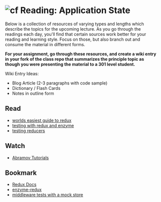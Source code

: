 ![cf](http://i.imgur.com/7v5ASc8.png) Reading: Application State
================================================================

Below is a collection of resources of varying types and lengths which describe the topics for the upcoming lecture.  As you go through the readings each day, you'll find that certain sources work better for your reading and learning style. Focus on those, but also branch out and consume the material in different forms.

**For your assignment, go through these resources, and create a wiki entry in your fork of the class repo that summarizes the principle topic as though you were presenting the material to a 301 level student.**

Wiki Entry Ideas:
* Blog Article (2-3 paragraphs with code sample)
* Dictionary / Flash Cards
* Notes in outline form

## Read
* [worlds easiest guide to redux](https://medium.freecodecamp.org/understanding-redux-the-worlds-easiest-guide-to-beginning-redux-c695f45546f6)
* [testing with redux and enzyme](https://medium.com/netscape/testing-a-react-redux-app-using-jest-and-enzyme-b349324803a9)
* [testing reducers](https://medium.com/@netxm/testing-redux-reducers-with-jest-6653abbfe3e1)

## Watch
* [Abramov Tutorials](https://egghead.io/courses/getting-started-with-redux)

## Bookmark
* [Redux Docs](https://redux.js.org/)
* [enzyme-redux](https://www.npmjs.com/package/enzyme-redux)
* [middleware tests with a mock store](https://github.com/codefellows/seattle-javascript-401n4/blob/master/lectures/36-asynchronous-actions/demos/todo/client/src/app/middleware/__test__/reporter.test.js)



